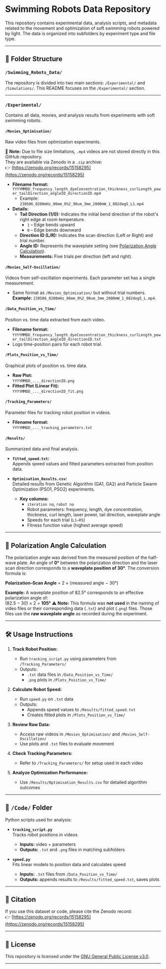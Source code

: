 # Swimming Robots Data Repository

This repository contains experimental data, analysis scripts, and metadata related to the movement and optimization of soft swimming robots powered by light. The data is organized into subfolders by experiment type and file type.

---

## 📁 Folder Structure

### `/Swimming_Robots_Data/`
The repository is divided into two main sections: `/Experimental/` and `/Simulations/`. This README focuses on the `/Experimental/` section.

---

### `/Experimental/`
Contains all data, movies, and analysis results from experiments with soft swimming robots.

#### `/Movies_Optimisation/`
Raw video files from optimization experiments.

🚨 **Note:** Due to file size limitations, `.mp4` videos are not stored directly in this GitHub repository.  
They are available via Zenodo in a `.zip` archive:  
👉 [https://zenodo.org/records/15158295](https://zenodo.org/records/15158295)

- **Filename format:**  
  `YYYYMMDD_frequency_length_dyeConcentration_thickness_curlLength_power_tailDirection_angleID_directionID.mp4`  
  - Example: `230506_0200mHz_06mm_0%2_90um_3mm_2000mW_1_082deg5_L1.mp4`
- **Details:**
  - **Tail Direction (1/0):** Indicates the initial bend direction of the robot's right edge at room temperature.
    - `1` – Edge bends upward  
    - `0` – Edge bends downward
  - **Direction ID (L/R):** Indicates the scan direction (Left or Right) and trial number.
  - **Angle ID:** Represents the waveplate setting (see [Polarization Angle Calculation](#polarization-angle-calculation)).
  - **Measurements:** Five trials per direction (left and right).

#### `/Movies_Self-Oscillation/`
Videos from self-oscillation experiments. Each parameter set has a single measurement.
- Same format as `/Movies_Optimisation/` but without trial numbers.
**Example:** `230506_0200mHz_06mm_0%2_90um_3mm_2000mW_1_082deg5_L.mp4`.


#### `/Data_Position_vs_Time/`
Position vs. time data extracted from each video.

- **Filename format:**  
  `YYYYMMDD_frequency_length_dyeConcentration_thickness_curlLength_power_tailDirection_angleID_directionID.txt`
- Logs time-position pairs for each robot trial.

#### `/Plots_Position_vs_Time/`
Graphical plots of position vs. time data.

- **Raw Plot:**  
  `YYYYMMDD_..._directionID.png`
- **Fitted Plot (Linear Fit):**  
  `YYYYMMDD_..._directionID_fit.png`

#### `/Tracking_Parameters/`
Parameter files for tracking robot position in videos.

- **Filename format:**  
  `YYYYMMDD_..._tracking_parameters.txt`

#### `/Results/`
Summarized data and final analysis.

- **`fitted_speed.txt`:**  
  Appends speed values and fitted parameters extracted from position data.
- **`Optimisation_Results.csv`:**  
  Detailed results from Genetic Algorithm (GA1, GA2) and Particle Swarm Optimization (PSO1, PSO2) experiments.

  - **Key columns:**
    - `iteration no`, `robot no`
    - Robot parameters: frequency, length, dye concentration, thickness, curl length, laser power, tail direction, waveplate angle
    - Speeds for each trial (`L1–R5`)
    - Fitness function value (highest average speed)

---

## 📐 Polarization Angle Calculation

The polarization angle was derived from the measured position of the half-wave plate. An angle of **0°** between the polarization direction and the laser scan direction corresponds to a **waveplate position of 30°**. The conversion formula is:

**Polarization–Scan Angle** = 2 × (measured angle − 30°)

**Example:** A waveplate position of 82.5° corresponds to an effective polarization angle of:  
(82.5 − 30) × 2 = **105°**
⚠️ **Note:** This formula was **not used** in the naming of video files or their corresponding data (`.txt`) and plot (`.png`) files. Those files use the **raw waveplate angle** as recorded during the experiment.

---

## 🛠️ Usage Instructions

1. **Track Robot Position:**
   - Run `tracking_script.py` using parameters from `/Tracking_Parameters/`
   - Outputs:
     - `.txt` data files in `/Data_Position_vs_Time/`
     - `.png` plots in `/Plots_Position_vs_Time/`

2. **Calculate Robot Speed:**
   - Run `speed.py` on `.txt` data
   - Outputs:
     - Appends speed values to `/Results/fitted_speed.txt`
     - Creates fitted plots in `/Plots_Position_vs_Time/`

3. **Review Raw Data:**
   - Access raw videos in `/Movies_Optimisation/` and `/Movies_Self-Oscillation/`
   - Use plots and `.txt` files to evaluate movement

4. **Check Tracking Parameters:**
   - Refer to `/Tracking_Parameters/` for setup used in each video

5. **Analyze Optimization Performance:**
   - Use `/Results/Optimisation_Results.csv` for detailed algorithm outcomes

---

## 📂 `/Code/` Folder

Python scripts used for analysis:

- **`tracking_script.py`**  
  Tracks robot positions in videos  
  - **Inputs:** video + parameters  
  - **Outputs:** `.txt` and `.png` files in matching subfolders

- **`speed.py`**  
  Fits linear models to position data and calculates speed  
  - **Inputs:** `.txt` files from `/Data_Position_vs_Time/`  
  - **Outputs:** appends results to `/Results/fitted_speed.txt`, saves plots

---

## 📎 Citation

If you use this dataset or code, please cite the Zenodo record:  
👉 [https://zenodo.org/records/15158295](https://zenodo.org/records/15158295)

---

## 📜 License

This repository is licensed under the [GNU General Public License v3.0](LICENSE).

---

